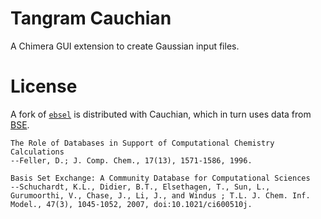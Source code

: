 # Tangram Cauchian

A Chimera GUI extension to create Gaussian input files.

# License

A fork of [`ebsel`](https://github.com/mattbernst/ebsel) is distributed with Cauchian, which in turn uses data from [BSE](https://bse.pnl.gov/bse/portal).

    The Role of Databases in Support of Computational Chemistry Calculations
    --Feller, D.; J. Comp. Chem., 17(13), 1571-1586, 1996.

    Basis Set Exchange: A Community Database for Computational Sciences
    --Schuchardt, K.L., Didier, B.T., Elsethagen, T., Sun, L., Gurumoorthi, V., Chase, J., Li, J., and Windus ; T.L. J. Chem. Inf. Model., 47(3), 1045-1052, 2007, doi:10.1021/ci600510j.